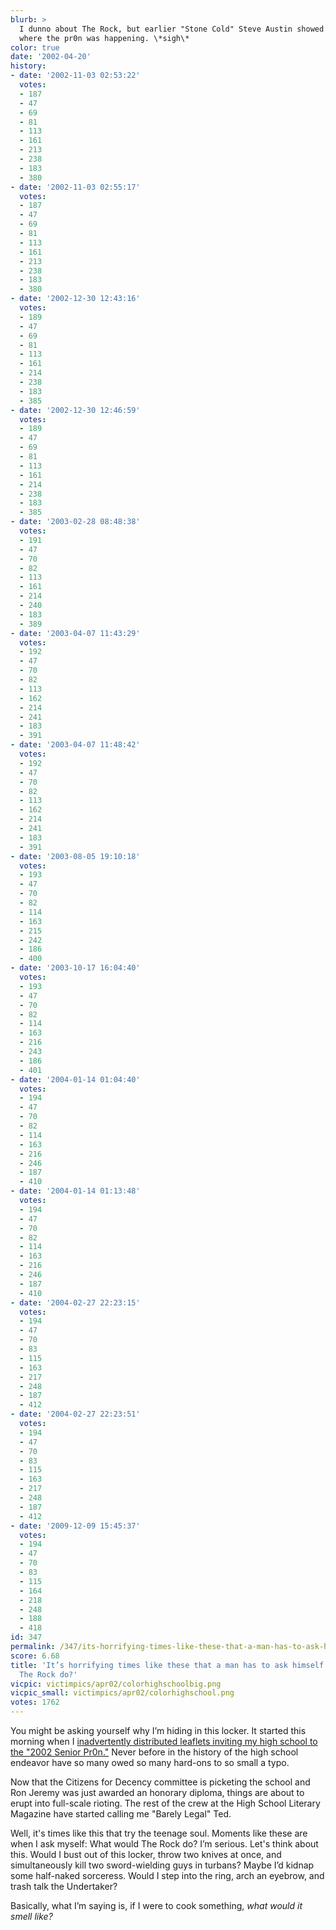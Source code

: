 ```yaml
---
blurb: >
  I dunno about The Rock, but earlier "Stone Cold" Steve Austin showed up and asked
  where the pr0n was happening. \*sigh\*
color: true
date: '2002-04-20'
history:
- date: '2002-11-03 02:53:22'
  votes:
  - 187
  - 47
  - 69
  - 81
  - 113
  - 161
  - 213
  - 238
  - 183
  - 380
- date: '2002-11-03 02:55:17'
  votes:
  - 187
  - 47
  - 69
  - 81
  - 113
  - 161
  - 213
  - 238
  - 183
  - 380
- date: '2002-12-30 12:43:16'
  votes:
  - 189
  - 47
  - 69
  - 81
  - 113
  - 161
  - 214
  - 238
  - 183
  - 385
- date: '2002-12-30 12:46:59'
  votes:
  - 189
  - 47
  - 69
  - 81
  - 113
  - 161
  - 214
  - 238
  - 183
  - 385
- date: '2003-02-28 08:48:38'
  votes:
  - 191
  - 47
  - 70
  - 82
  - 113
  - 161
  - 214
  - 240
  - 183
  - 389
- date: '2003-04-07 11:43:29'
  votes:
  - 192
  - 47
  - 70
  - 82
  - 113
  - 162
  - 214
  - 241
  - 183
  - 391
- date: '2003-04-07 11:48:42'
  votes:
  - 192
  - 47
  - 70
  - 82
  - 113
  - 162
  - 214
  - 241
  - 183
  - 391
- date: '2003-08-05 19:10:18'
  votes:
  - 193
  - 47
  - 70
  - 82
  - 114
  - 163
  - 215
  - 242
  - 186
  - 400
- date: '2003-10-17 16:04:40'
  votes:
  - 193
  - 47
  - 70
  - 82
  - 114
  - 163
  - 216
  - 243
  - 186
  - 401
- date: '2004-01-14 01:04:40'
  votes:
  - 194
  - 47
  - 70
  - 82
  - 114
  - 163
  - 216
  - 246
  - 187
  - 410
- date: '2004-01-14 01:13:48'
  votes:
  - 194
  - 47
  - 70
  - 82
  - 114
  - 163
  - 216
  - 246
  - 187
  - 410
- date: '2004-02-27 22:23:15'
  votes:
  - 194
  - 47
  - 70
  - 83
  - 115
  - 163
  - 217
  - 248
  - 187
  - 412
- date: '2004-02-27 22:23:51'
  votes:
  - 194
  - 47
  - 70
  - 83
  - 115
  - 163
  - 217
  - 248
  - 187
  - 412
- date: '2009-12-09 15:45:37'
  votes:
  - 194
  - 47
  - 70
  - 83
  - 115
  - 164
  - 218
  - 248
  - 188
  - 418
id: 347
permalink: /347/its-horrifying-times-like-these-that-a-man-has-to-ask-himself-what-would-the-rock-do/
score: 6.68
title: 'It’s horrifying times like these that a man has to ask himself: What would
  The Rock do?'
vicpic: victimpics/apr02/colorhighschoolbig.png
vicpic_small: victimpics/apr02/colorhighschool.png
votes: 1762
---
```


You might be asking yourself why I’m hiding in this locker. It started
this morning when I [inadvertently distributed leaflets inviting my high
school to the "2002 Senior Pr0n."](@/victim/340.md) Never before in
the history of the high school endeavor have so many owed so many
hard-ons to so small a typo.

Now that the Citizens for Decency committee is picketing the school and
Ron Jeremy was just awarded an honorary diploma, things are about to
erupt into full-scale rioting. The rest of the crew at the High School
Literary Magazine have started calling me "Barely Legal" Ted.

Well, it's times like this that try the teenage soul. Moments like these
are when I ask myself: What would The Rock do? I’m serious. Let's think
about this. Would I bust out of this locker, throw two knives at once,
and simultaneously kill two sword-wielding guys in turbans? Maybe I’d
kidnap some half-naked sorceress. Would I step into the ring, arch an
eyebrow, and trash talk the Undertaker?

Basically, what I’m saying is, if I were to cook something, *what would
it smell like?*